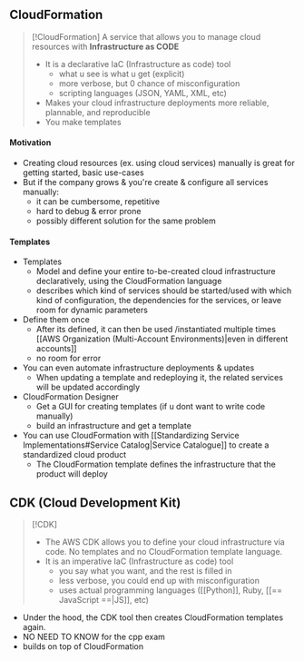 
## CloudFormation
>[!CloudFormation]
>A service that allows you to manage cloud resources with **Infrastructure as CODE**
>- It is a declarative IaC (Infrastructure as code) tool
>	- what u see is what u get (explicit)
>	- more verbose, but 0 chance of misconfiguration
>	- scripting languages (JSON, YAML, XML, etc)
>- Makes your cloud infrastructure deployments more reliable, plannable, and reproducible
>- You make templates
#### Motivation
- Creating cloud resources (ex. using cloud services) manually is great for getting started, basic use-cases
- But if the company grows & you're create & configure all services manually:
	- it can be cumbersome, repetitive
	- hard to debug & error prone 
	- possibly different solution for the same problem
#### Templates
- Templates
	- Model and define your entire to-be-created cloud infrastructure declaratively, using the CloudFormation language
	- describes which kind of services should be started/used with which kind of configuration, the dependencies for the services, or leave room for dynamic parameters
- Define them once
	- After its defined, it can then be used /instantiated multiple times [[AWS Organization (Multi-Account Environments)|even in different accounts]]
	- no room for error
- You can even automate infrastructure deployments & updates
	- When updating a template and redeploying it, the related services will be updated accordingly
- CloudFormation Designer
	- Get a GUI for creating templates (if u dont want to write code manually)
	- build an infrastructure and get a template
- You can use CloudFormation with [[Standardizing Service Implementations#Service Catalog|Service Catalogue]] to create a standardized cloud product
	- The CloudFormation template defines the infrastructure that the product will deploy

## CDK (Cloud Development Kit)
>[!CDK]
>- The AWS CDK allows you to define your cloud infrastructure via code. No templates and no CloudFormation template language.
>- It is an imperative IaC (Infrastructure as code) tool
>	- you say what you want, and the rest is filled in
>	- less verbose,  you could end up with misconfiguration
>	- uses actual programming languages ([[Python]], Ruby, [[== JavaScript ==|JS]], etc)

- Under the hood, the CDK tool then creates CloudFormation templates again.
- NO NEED TO KNOW for the cpp exam
- builds on top of CloudFormation

